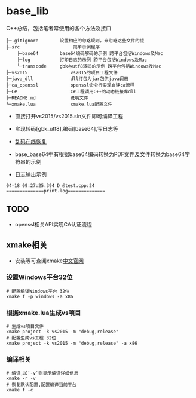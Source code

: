 # base_lib
C++总结，包括笔者常使用的各个方法及接口

```
├─.gitignore		设置相应的忽略规则，来忽略这些文件的提
├─src                    简单示例程序
    ├─base64       	base64编码解码的示例 跨平台包括Windows及Mac
    ├─log          	打印日志的示例 跨平台包括Windows及Mac
    └─transcode    	gbk与utf8转码的示例 跨平台包括Windows及Mac
├─vs2015                vs2015的项目工程文件
├─java_dll              dll打包为jar包供java调用
├─ca_openssl            openssl命令行实现自建ca流程
├─C#                    C#工程调用C++的动态链接库dll
├─README.md             说明文件
└─xmake.lua             xmake.lua配置文件
```

+ 直接打开vs2015/vs2015.sln文件即可编译工程
+ 实现转码[gbk_utf8],编码[base64],写日志等
+ [乱码在线恢复](http://www.mytju.com/classcode/tools/messyCodeRecover.asp)
+ base_base64中有根据base64编码转换为PDF文件及文件转换为base64字符串的示例

+ 日志输出示例
```
04-18 09:27:25.394 D @test.cpp:24 ==============print.log==============
```
## TODO 
+ openssl相关API实现CA认证流程

## xmake相关
+ 安装等可查阅xmake[中文官网](https://xmake.io/#/zh-cn/)
### 设置Windows平台32位

```
# 配置编译Windows平台 32位
xmake f -p windows -a x86
```

### 根据xmake.lua生成vs项目

```
# 生成vs项目文件
xmake project -k vs2015 -m "debug,release"
# 配置生成vs工程 32位
xmake project -k vs2015 -m "debug,release" -a x86
```

### 编译相关

```
# 编译,加`-v`则显示编译详细信息
xmake -r -v
# 恢复默认配置,配置编译当前平台
xmake f -c
```
